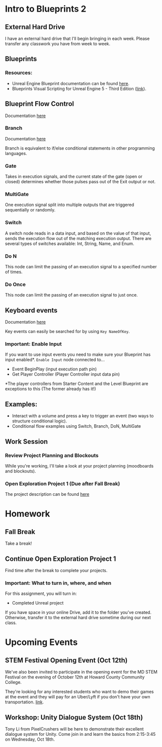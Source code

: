 # Intro to Blueprints 2

## External Hard Drive
I have an external hard drive that I'll begin bringing in each week. Please transfer any classwork you have from week to week.

## Blueprints

### Resources:
- Unreal Engine Blueprint documentation can be found [here](https://docs.unrealengine.com/5.2/en-US/blueprints-visual-scripting-in-unreal-engine/).
- Blueprints Visual Scripting for Unreal Engine 5 - Third Edition ([link](https://www.packtpub.com/product/blueprints-visual-scripting-for-unreal-engine-5-third-edition/9781801811583)).

## Blueprint Flow Control
Documentation [here](https://docs.unrealengine.com/5.2/en-US/flow-control-in-unreal-engine/)

### Branch
Documentation [here](https://docs.unrealengine.com/5.2/en-US/BlueprintAPI/Utilities/FlowControl/Branch/)

Branch is equivalent to if/else conditional statements in other programming languages.

### Gate
Takes in execution signals, and the current state of the gate (open or closed) determines whether those pulses pass out of the Exit output or not.

### MultiGate
One execution signal split into multiple outputs that are triggered sequentially or randomly.

### Switch
A switch node reads in a data input, and based on the value of that input, sends the execution flow out of the matching execution output. There are several types of switches available: Int, String, Name, and Enum.

### Do N
This node can limit the passing of an execution signal to a specified number of times.

### Do Once
This node can limit the passing of an execution signal to just once.


## Keyboard events
Documentation [here](https://docs.unrealengine.com/5.2/en-US/BlueprintAPI/Input/KeyboardEvents/)

Key events can easily be searched for by using `Key NameOfKey`.

### Important: Enable Input
If you want to use input events you need to make sure your Blueprint has input enabled*. `Enable Input` node connected to...
- Event BeginPlay (input execution path pin)
- Get Player Controller (Player Controller input data pin)

*The player controllers from Starter Content and the Level Blueprint are exceptions to this (The former already has it!)


## Examples:
- Interact with a volume and press a key to trigger an event (two ways to structure conditional logic).
- Conditional flow examples using Switch, Branch, DoN, MultiGate


## Work Session

### Review Project Planning and Blockouts
While you're working, I'll take a look at your project planning (moodboards and blockouts).

### Open Exploration Project 1 (Due after Fall Break)
The project description can be found [here](project1.md)


# Homework

## Fall Break
Take a break!

## Continue Open Exploration Project 1
Find time after the break to complete your projects.

### Important: What to turn in, where, and when

For this assignment, you will turn in:
- Completed Unreal project

If you have space in your online Drive, add it to the folder you've created. Otherwise, transfer it to the external hard drive sometime during our next class.


# Upcoming Events

## STEM Festival Opening Event (Oct 12th)
We've also been invited to participate in the opening event for the MD STEM Festival on the evening of October 12th at Howard County Community College. 

They're looking for any interested students who want to demo their games at the event and they will pay for an Uber/Lyft if you don't have your own transportation. [link](https://marylandstemfestival.org/events/maryland-stem-festival-2023-opening-ceremony).

## Workshop: Unity Dialogue System (Oct 18th)
Tony Li from PixelCrushers will be here to demonstrate their excellent dialogue system for Unity. Come join in and learn the basics from 2:15-3:45 on Wednesday, Oct 18th.